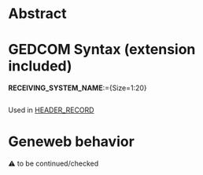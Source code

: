 ﻿# Abstract

# GEDCOM Syntax (extension included)

**RECEIVING_SYSTEM_NAME**:={Size=1:20}
<pre>
</pre>
Used in <a href=Ged.HEADER_RECORD>HEADER_RECORD</a><br />

# Geneweb behavior


:warning: to be continued/checked

